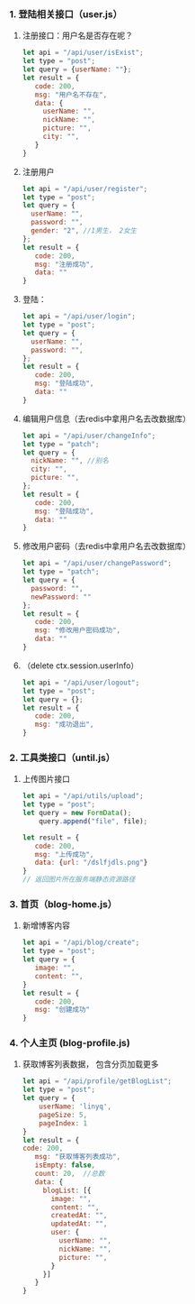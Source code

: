 



### 1. 登陆相关接口（user.js）

1. 注册接口：用户名是否存在呢？

   ```javascript
   let api = "/api/user/isExist"; 
   let type = "post"; 
   let query = {userName: ""};
   let result = {
      code: 200,
      msg: "用户名不存在",
      data: {
        userName: "",
        nickName: "",
        picture: "",
        city: "",
      }
   }
   ```

2. 注册用户

   ```javascript
   let api = "/api/user/register"; 
   let type = "post"; 
   let query = {
     userName: "",
     password: "",
     gender: "2", //1男生， 2女生
   };
   let result = {
      code: 200,
      msg: "注册成功",
      data: ""
   }
   ```

3. 登陆：

   ```javascript
   let api = "/api/user/login"; 
   let type = "post"; 
   let query = {
     userName: "",
     password: "",
   };
   let result = {
      code: 200,
      msg: "登陆成功",
      data: ""
   }
   ```

4. 编辑用户信息（去redis中拿用户名去改数据库）

   ```javascript
   let api = "/api/user/changeInfo"; 
   let type = "patch"; 
   let query = {
     nickName: "", //别名
     city: "",
     picture: "",
   };
   let result = {
      code: 200,
      msg: "登陆成功",
      data: ""
   }
   ```

5. 修改用户密码（去redis中拿用户名去改数据库）

   ```javascript
   let api = "/api/user/changePassword"; 
   let type = "patch"; 
   let query = {
     password: "",
     newPassword: ""
   };
   let result = {
      code: 200,
      msg: "修改用户密码成功",
      data: ""
   }
   ```

6. （delete ctx.session.userInfo）

   ```javascript
   let api = "/api/user/logout"; 
   let type = "post"; 
   let query = {};
   let result = {
      code: 200,
      msg: "成功退出",
   }
   ```

   

### 2. 工具类接口（until.js）

1. 上传图片接口

   ```javascript
   let api = "/api/utils/upload"; 
   let type = "post"; 
   let query = new FormData();
       query.append("file", file);
   
   let result = {
      code: 200,
      msg: "上传成功",
      data: {url: "/dslfjdls.png"}
   }
   // 返回图片所在服务端静态资源路径
   ```

### 3. 首页（blog-home.js）

1. 新增博客内容

   ```javascript
   let api = "/api/blog/create"; 
   let type = "post"; 
   let query = {
      image: "",
      content: "",
   }
   let result = {
      code: 200,
      msg: "创建成功"
   }
   ```

###  4. 个人主页 (blog-profile.js)

1. 获取博客列表数据， 包含分页加载更多

   ```javascript
   let api = "/api/profile/getBlogList"; 
   let type = "post"; 
   let query = {
       userName: 'linyq',
       pageSize: 5,
       pageIndex: 1
   }
   let result = {
   code: 200,
      msg: "获取博客列表成功",
      isEmpty: false,
      count: 20,  //总数
      data: {
        blogList: [{
          image: "",
          content: "",
          createdAt: "",
          updatedAt: "",
          user: {
            userName: "",
            nickName: "",
            picture: "",
          }
        }]
      }
   }
   ```

